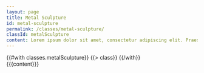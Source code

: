 ```yaml
---
layout: page
title: Metal Sculpture
id: metal-sculpture 
permalink: /classes/metal-sculpture/
classId: metalSculpture
content: Lorem ipsum dolor sit amet, consectetur adipiscing elit. Praesent semper facilisis ipsum. Pellentesque a mollis purus. In in hendrerit eros. Vestibulum porta urna lectus. In quis odio eu dui pretium pretium. Sed lobortis vestibulum nulla lacinia consequat. Suspendisse eget orci lectus. Integer nisi lacus, dignissim ut ornare et, vehicula quis magna. Integer ac est feugiat, fermentum eros nec, dictum justo. Sed id rutrum purus. Aliquam felis nulla, tincidunt eget tortor et, tristique tempus nisi. Proin congue dui vel nulla venenatis fringilla.,
---
```


<section id="class-detail">
    <div class="container">
        <div class="row">
            <div class="col-sm-4">
                {{#with classes.metalSculpture}}
                    {{> class}}
                {{/with}}
            </div>
            <div class="col-sm-8">
                {{{content}}}
            </div>
        </div>
    </div>
</section>
